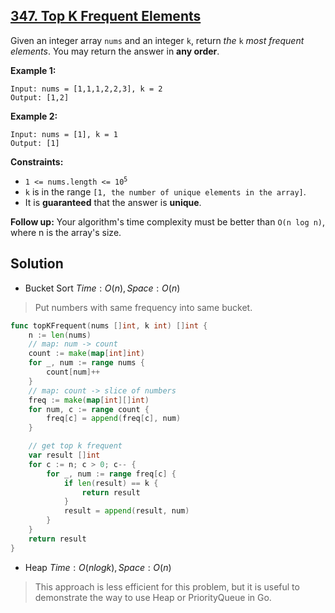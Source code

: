 ## [347. Top K Frequent Elements](https://leetcode.com/problems/top-k-frequent-elements/)


Given an integer array `nums` and an integer `k`, return _the_ `k` _most frequent elements_. You may return the answer in **any order**.

**Example 1:**

```
Input: nums = [1,1,1,2,2,3], k = 2
Output: [1,2]
```

**Example 2:**

```
Input: nums = [1], k = 1
Output: [1]
```

**Constraints:**

*   <code>1 <= nums.length <= 10<sup>5</sup></code>
*   `k` is in the range `[1, the number of unique elements in the array]`.
*   It is **guaranteed** that the answer is **unique**.

**Follow up:** Your algorithm's time complexity must be better than `O(n log n)`, where n is the array's size.



## Solution

- Bucket Sort	$Time: O(n), Space: O(n)$ 

> Put numbers with same frequency into same bucket.

```go
func topKFrequent(nums []int, k int) []int {
    n := len(nums)
    // map: num -> count
    count := make(map[int]int)
    for _, num := range nums {
        count[num]++
    }
    // map: count -> slice of numbers
    freq := make(map[int][]int)
    for num, c := range count {
        freq[c] = append(freq[c], num)
    }

    // get top k frequent
    var result []int
    for c := n; c > 0; c-- {
        for _, num := range freq[c] {
            if len(result) == k {
                return result
            }
            result = append(result, num)
        }
    }
    return result
}
```



- Heap	$Time: O(nlogk), Space: O(n)$ 

> This approach is less efficient for this problem, but it is useful to demonstrate the way to use Heap or PriorityQueue in Go.

```go

```

